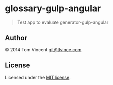 # glossary-gulp-angular

> Test app to evaluate generator-gulp-angular

## Author

© 2014 Tom Vincent <git@tlvince.com>

## License

Licensed under the [MIT license](http://tlvince.mit-license.org).
